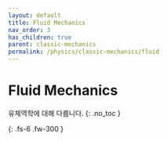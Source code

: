 ```yaml
---
layout: default
title: Fluid Mechanics
nav_order: 3
has_children: true
parent: classic-mechanics
permalink: /physics/classic-mechanics/fluid
---
```


# Fluid Mechanics
유체역학에 대해 다룹니다.
{: .no_toc }


{: .fs-6 .fw-300 }
